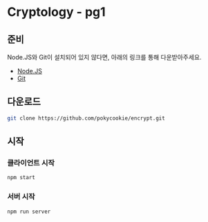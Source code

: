 # Cryptology - pg1

## 준비

Node.JS와 Git이 설치되어 있지 않다면, 아래의 링크를 통해 다운받아주세요.

- [Node.JS](https://nodejs.org/ko/)
- [Git](https://git-scm.com/)

## 다운로드

```bash
git clone https://github.com/pokycookie/encrypt.git
```

## 시작

### 클라이언트 시작

```bash
npm start
```

### 서버 시작

```bash
npm run server
```

